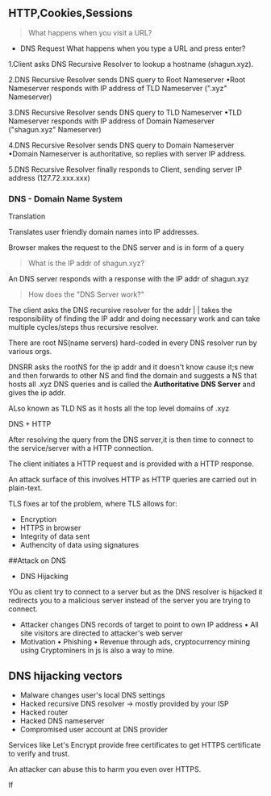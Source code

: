 ## HTTP,Cookies,Sessions

>What happens when you visit a URL?

- DNS Request
What happens when you type a URL and press enter?

1.Client asks DNS Recursive Resolver to lookup a hostname (shagun.xyz).

2.DNS Recursive Resolver sends DNS query to Root Nameserver
    •Root Nameserver responds with IP address of TLD Nameserver (".xyz" Nameserver)

3.DNS Recursive Resolver sends DNS query to TLD Nameserver
    •TLD Nameserver responds with IP address of Domain Nameserver ("shagun.xyz" Nameserver)


4.DNS Recursive Resolver sends DNS query to Domain Nameserver
    •Domain Nameserver is authoritative, so replies with server IP address.

5.DNS Recursive Resolver finally responds to Client, sending server IP address (127.72.xxx.xxx)



### DNS - Domain Name System
Translation

Translates user friendly domain names into IP addresses.

Browser makes the request to the DNS server and is in form of a query

>What is the IP addr of shagun.xyz?

An DNS server responds with a response with the IP addr of shagun.xyz

>How does the "DNS Server work?"

The client asks the DNS recursive resolver for the addr
                        |
                        |
    takes the responsibility of finding the IP addr
    and doing necessary work and can take multiple 
     cycles/steps thus recursive resolver.

There are root NS(name servers) hard-coded in every DNS resolver run by various orgs.

DNSRR asks the rootNS for the ip addr and it doesn't know cause it;s new and then forwards to other NS and 
find the domain and suggests a NS that hosts all .xyz DNS queries and is called the **Authoritative DNS Server** and 
gives the ip addr.


ALso known as TLD NS as it hosts all the top level domains of .xyz

DNS + HTTP

After resolving the query from the DNS server,it is then time to connect to the service/server
with a HTTP connection.

The client initiates a HTTP request and is provided with a HTTP response.

An attack surface of this involves HTTP as HTTP queries are carried out in plain-text.


TLS fixes ar tof the problem, where
TLS allows for: 
- Encryption
- HTTPS in browser
- Integrity of data sent
- Authencity of data using signatures

##Attack on DNS

- DNS Hijacking

YOu as client try to connect to a server but as the DNS resolver is hijacked it redirects you to a malicious server
instead of the server you are trying to connect.

-   Attacker changes DNS records of target to point to own IP address
 •   All site visitors are directed to attacker's web server
-  Motivation
 •   Phishing
 •   Revenue through ads, cryptocurrency mining using Cryptominers in js is also a way to mine.



## DNS hijacking vectors
- Malware changes user's local DNS settings
- Hacked recursive DNS resolver -> mostly provided by your ISP
- Hacked router
- Hacked DNS nameserver
- Compromised user account at DNS provider


Services like Let's Encrypt provide free certificates to get HTTPS certificate to verify and trust.

An attacker can abuse this to harm you even over HTTPS.

If 

